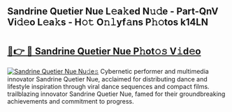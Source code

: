 ## Sandrine Quetier Nue L𝚎a𝚔ed N𝚞𝚍e - Part-QnV Vi𝚍𝚎o L𝚎a𝚔s - H𝚘𝚝 O𝚗𝚕yf𝚊ns P𝚑𝚘tos k14LN

# <h2><a href="http://kfcs8g.oniu.top/?m=Sandrine+Quetier+Nue">🔗👉 🔴 Sandrine Quetier Nue P𝚑ot𝚘𝚜 V𝚒d𝚎o</a></h2>

[![Sandrine Quetier Nue Nu𝚍e𝚜](https://i.imgur.com/0qMVB7G.gif)](http://kfcs8g.oniu.top/?m=Sandrine+Quetier+Nue)
Cybernetic performer and multimedia innovator Sandrine Quetier Nue, acclaimed for distributing dance and lifestyle inspiration through viral dance sequences and compact films. trailblazing innovator Sandrine Quetier Nue, famed for their groundbreaking achievements and commitment to progress.  
